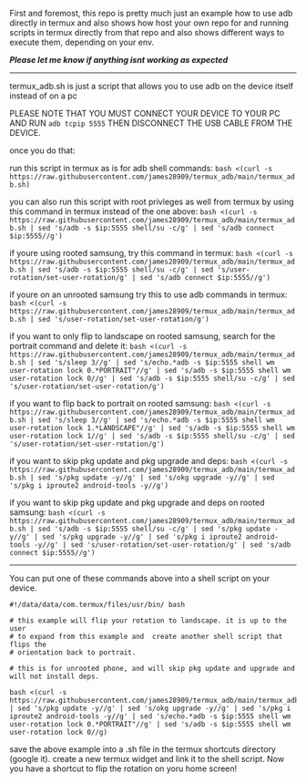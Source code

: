 First and foremost, this repo is pretty much just an example how to use adb directly in termux and also shows how host your own repo for and running scripts in termux directly from that repo and also shows different ways to execute them, depending on your env.

***Please let me know if anything isnt working as expected***


---------------------------------------------------------------------------

termux_adb.sh is just a script that allows you to use adb on the device itself instead of on a pc

PLEASE NOTE THAT YOU MUST CONNECT YOUR DEVICE TO YOUR PC AND RUN ```adb tcpip 5555``` THEN DISCONNECT THE USB CABLE FROM THE DEVICE.

once you do that:

run this script in termux as is for adb shell commands:
```bash <(curl -s https://raw.githubusercontent.com/james28909/termux_adb/main/termux_adb.sh)```

you can also run this script with root privleges as well from termux by using
this command in termux instead of the one above:
```bash <(curl -s https://raw.githubusercontent.com/james28909/termux_adb/main/termux_adb.sh | sed 's/adb -s $ip:5555 shell/su -c/g' | sed 's/adb connect $ip:5555//g')```

if youre using rooted samsung, try this command in termux:
```bash <(curl -s https://raw.githubusercontent.com/james28909/termux_adb/main/termux_adb.sh | sed 's/adb -s $ip:5555 shell/su -c/g' | sed 's/user-rotation/set-user-rotation/g' | sed 's/adb connect $ip:5555//g')```

if youre on an unrooted samsung try this to use adb commands in termux:
```bash <(curl -s https://raw.githubusercontent.com/james28909/termux_adb/main/termux_adb.sh | sed 's/user-rotation/set-user-rotation/g')```

if you want to only flip to landscape on rooted samsung, search for the portrait command and delete it:
```bash <(curl -s https://raw.githubusercontent.com/james28909/termux_adb/main/termux_adb.sh | sed 's/sleep 3//g' | sed 's/echo.*adb -s $ip:5555 shell wm user-rotation lock 0.*PORTRAIT"//g' | sed 's/adb -s $ip:5555 shell wm user-rotation lock 0//g' | sed 's/adb -s $ip:5555 shell/su -c/g' | sed 's/user-rotation/set-user-rotation/g')```

if you want to flip back to portrait on rooted samsung:
```bash <(curl -s https://raw.githubusercontent.com/james28909/termux_adb/main/termux_adb.sh | sed 's/sleep 3//g' | sed 's/echo.*adb -s $ip:5555 shell wm user-rotation lock 1.*LANDSCAPE"//g' | sed 's/adb -s $ip:5555 shell wm user-rotation lock 1//g' | sed 's/adb -s $ip:5555 shell/su -c/g' | sed 's/user-rotation/set-user-rotation/g')```

if you want to skip pkg update and pkg upgrade and deps:
```bash <(curl -s https://raw.githubusercontent.com/james28909/termux_adb/main/termux_adb.sh | sed 's/pkg update -y//g' | sed 's/okg upgrade -y//g' | sed 's/pkg i iproute2 android-tools -y//g') ```

if you want to skip pkg update and pkg upgrade and deps on rooted samsung:
```bash <(curl -s https://raw.githubusercontent.com/james28909/termux_adb/main/termux_adb.sh | sed 's/adb -s $ip:5555 shell/su -c/g' | sed 's/pkg update -y//g' | sed 's/pkg upgrade -y//g' | sed 's/pkg i iproute2 android-tools -y//g' | sed 's/user-rotation/set-user-rotation/g' | sed 's/adb connect $ip:5555//g')```

---------------------------------------------------------------------------------

You can put one of these commands above into a shell script on your device.
```
#!/data/data/com.termux/files/usr/bin/ bash

# this example will flip your rotation to landscape. it is up to the user
# to expand from this example and  create another shell script that flips the
# orientation back to portrait.

# this is for unrooted phone, and will skip pkg update and upgrade and will not install deps.

bash <(curl -s https://raw.githubusercontent.com/james28909/termux_adb/main/termux_adb.sh | sed 's/pkg update -y//g' | sed 's/okg upgrade -y//g' | sed 's/pkg i iproute2 android-tools -y//g' | sed 's/echo.*adb -s $ip:5555 shell wm user-rotation lock 0.*PORTRAIT"//g' | sed 's/adb -s $ip:5555 shell wm user-rotation lock 0//g)
```
save the above example into a .sh file in the termux shortcuts directory (google it). 
create a new termux widget and link it to the shell script. Now you have a shortcut 
to flip the rotation on yoru home screen! 
